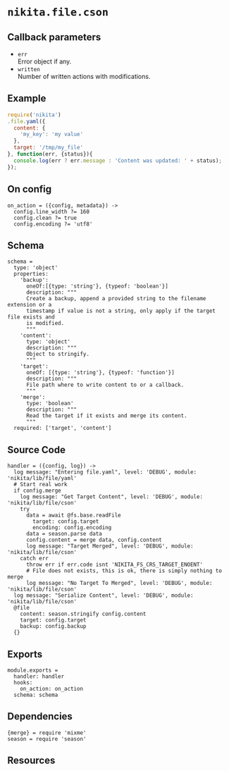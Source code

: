
# `nikita.file.cson`

## Callback parameters

* `err`   
  Error object if any.   
* `written`   
  Number of written actions with modifications.   

## Example

```js
require('nikita')
.file.yaml({
  content: {
    'my_key': 'my value'
  },
  target: '/tmp/my_file'
}, function(err, {status}){
  console.log(err ? err.message : 'Content was updated: ' + status);
});
```

## On config

    on_action = ({config, metadata}) ->
      config.line_width ?= 160
      config.clean ?= true
      config.encoding ?= 'utf8'

## Schema

    schema =
      type: 'object'
      properties:
        'backup':
          oneOf:[{type: 'string'}, {typeof: 'boolean'}]
          description: """
          Create a backup, append a provided string to the filename extension or a
          timestamp if value is not a string, only apply if the target file exists and
          is modified.
          """
        'content':
          type: 'object'
          description: """
          Object to stringify.   
          """
        'target':
          oneOf: [{type: 'string'}, {typeof: 'function'}]
          description: """
          File path where to write content to or a callback.   
          """
        'merge':
          type: 'boolean'
          description: """
          Read the target if it exists and merge its content.
          """
      required: ['target', 'content']

## Source Code

    handler = ({config, log}) ->
      log message: "Entering file.yaml", level: 'DEBUG', module: 'nikita/lib/file/yaml'
      # Start real work
      if config.merge
        log message: "Get Target Content", level: 'DEBUG', module: 'nikita/lib/file/cson'
        try
          data = await @fs.base.readFile
            target: config.target
            encoding: config.encoding
          data = season.parse data
          config.content = merge data, config.content
          log message: "Target Merged", level: 'DEBUG', module: 'nikita/lib/file/cson'
        catch err
          throw err if err.code isnt 'NIKITA_FS_CRS_TARGET_ENOENT'
          # File does not exists, this is ok, there is simply nothing to merge
          log message: "No Target To Merged", level: 'DEBUG', module: 'nikita/lib/file/cson'
      log message: "Serialize Content", level: 'DEBUG', module: 'nikita/lib/file/cson'
      @file
        content: season.stringify config.content
        target: config.target
        backup: config.backup
      {}

## Exports

    module.exports =
      handler: handler
      hooks:
        on_action: on_action
      schema: schema

## Dependencies

    {merge} = require 'mixme'
    season = require 'season'

## Resources

[season]: https://www.npmjs.com/package/season
